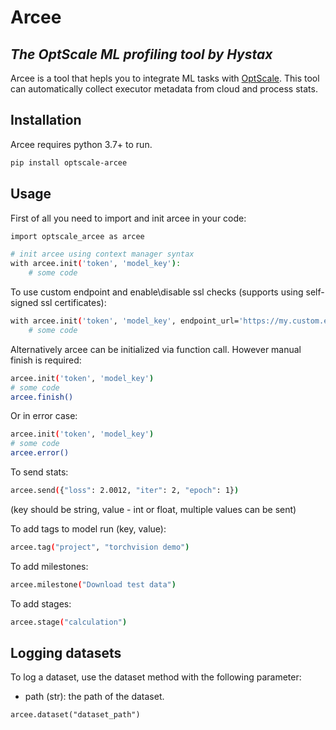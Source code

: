 # Arcee
## *The OptScale ML profiling tool by Hystax*

Arcee is a tool that hepls you to integrate ML tasks with [OptScale](https://my.optscale.com/).
This tool can automatically collect executor metadata from cloud and process stats.

## Installation
Arcee requires python 3.7+ to run.
```sh
pip install optscale-arcee
```

## Usage
First of all you need to import and init arcee in your code:
```sh
import optscale_arcee as arcee
```

```sh
# init arcee using context manager syntax
with arcee.init('token', 'model_key'):
    # some code
```

To use custom endpoint and enable\disable ssl checks (supports using self-signed ssl certificates):
```sh
with arcee.init('token', 'model_key', endpoint_url='https://my.custom.endpoint:443/arcee/v2', ssl=False):
    # some code
```

Alternatively arcee can be initialized via function call. However manual finish is required:
```sh
arcee.init('token', 'model_key')
# some code
arcee.finish()
```

Or in error case:
```sh
arcee.init('token', 'model_key')
# some code
arcee.error()
```

To send stats:
```sh
arcee.send({"loss": 2.0012, "iter": 2, "epoch": 1})
```
(key should be string, value - int or float, multiple values can be sent)

To add tags to model run (key, value):
```sh
arcee.tag("project", "torchvision demo")
```

To add milestones:
```sh
arcee.milestone("Download test data")
```

To add stages:
```sh
arcee.stage("calculation")
```

## Logging datasets
To log a dataset, use the dataset method with the following parameter:
- path (str): the path of the dataset.
```
arcee.dataset("dataset_path")
```
